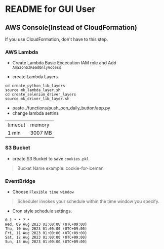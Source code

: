 # README for GUI User
## AWS Console(Instead of CloudFormation)
If you use CloudFormation, don't have to this step.

### AWS Lambda
- Create Lambda Basic Excecution IAM role and Add `AmazonS3ReadOnlyAccess`

- create Lambda Layers

```shell
cd create_python_lib_layers
source mk_lambda_layer.sh
cd create_selenium_driver_layers
source mk_driver_lib_layer.sh
```


- paste ./functions/push_ocn_daily_button/app.py
- change lambda settins

|       |       |
|-------|-------|
|timeout|memory |
|1 min  |3007 MB|


### S3 Bucket
- create S3 Bucket to save `cookies.pkl`
> Bucket Name example: cookie-for-iceman

### EventBridge
- Choose `Flexible time window`
> Scheduler invokes your schedule within the time window you specify.
- Cron style schedule settings.

```
0 1 * * ? *
Wed, 09 Aug 2023 01:00:00 (UTC+09:00)
Thu, 10 Aug 2023 01:00:00 (UTC+09:00)
Fri, 11 Aug 2023 01:00:00 (UTC+09:00)
Sat, 12 Aug 2023 01:00:00 (UTC+09:00)
Sun, 13 Aug 2023 01:00:00 (UTC+09:00)
```

